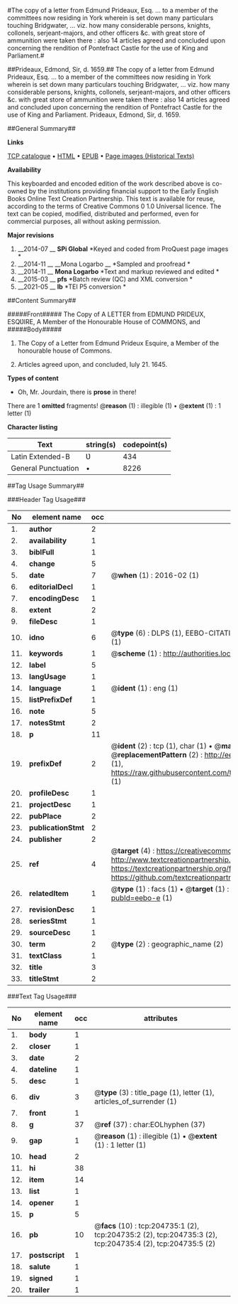 #The copy of a letter from Edmund Prideaux, Esq. ... to a member of the committees now residing in York wherein is set down many particulars touching Bridgwater, ... viz. how many considerable persons, knights, collonels, serjeant-majors, and other officers &c. with great store of ammunition were taken there : also 14 articles agreed and concluded upon concerning the rendition of Pontefract Castle for the use of King and Parliament.#

##Prideaux, Edmond, Sir, d. 1659.##
The copy of a letter from Edmund Prideaux, Esq. ... to a member of the committees now residing in York wherein is set down many particulars touching Bridgwater, ... viz. how many considerable persons, knights, collonels, serjeant-majors, and other officers &c. with great store of ammunition were taken there : also 14 articles agreed and concluded upon concerning the rendition of Pontefract Castle for the use of King and Parliament.
Prideaux, Edmond, Sir, d. 1659.

##General Summary##

**Links**

[TCP catalogue](http://www.ota.ox.ac.uk/tcp/)  • 
[HTML](http://tei.it.ox.ac.uk/tcp/Texts-HTML/free/B28/B28366.html)  • 
[EPUB](http://tei.it.ox.ac.uk/tcp/Texts-EPUB/free/B28/B28366.epub) • 
[Page images (Historical Texts)](https://historicaltexts.jisc.ac.uk/eebo-10599472e)

**Availability**

This keyboarded and encoded edition of the work described above is co-owned by the
    institutions providing financial support to the Early English Books Online Text Creation
    Partnership. This text is available for reuse, according to the terms of  Creative Commons 0 1.0 Universal
    licence. The text can be copied, modified, distributed and performed, even for commercial
    purposes, all without asking permission.

**Major revisions**

1. __2014-07 __ __SPi Global__ *Keyed and coded from ProQuest page images *
1. __2014-11 __ __Mona Logarbo __ *Sampled and proofread *
1. __2014-11 __ __Mona Logarbo__ *Text and markup reviewed and edited *
1. __2015-03 __ __pfs__ *Batch review (QC) and XML conversion *
1. __2021-05 __ __lb__ *TEI P5 conversion *

##Content Summary##

#####Front#####
The Copy of A LETTER from EDMUND PRIDEUX, ESQƲIRE, A Member of the Honourable House of COMMONS, and 
#####Body#####

1. The Copy of a Letter from Edmund Prideux Esquire, a Member of the honourable house of Commons.

1. Articles agreed upon, and concluded, Iuly 21. 1645.

**Types of content**

  * Oh, Mr. Jourdain, there is **prose** in there!

There are 1 **omitted** fragments! 
 @__reason__ (1) : illegible (1)  •  @__extent__ (1) : 1 letter (1)

**Character listing**


|Text|string(s)|codepoint(s)|
|---|---|---|
|Latin Extended-B|Ʋ|434|
|General Punctuation|•|8226|

##Tag Usage Summary##

###Header Tag Usage###

|No|element name|occ|attributes|
|---|---|---|---|
|1.|__author__|2||
|2.|__availability__|1||
|3.|__biblFull__|1||
|4.|__change__|5||
|5.|__date__|7| @__when__ (1) : 2016-02 (1)|
|6.|__editorialDecl__|1||
|7.|__encodingDesc__|1||
|8.|__extent__|2||
|9.|__fileDesc__|1||
|10.|__idno__|6| @__type__ (6) : DLPS (1), EEBO-CITATION (1), VID (1), EEBO-PROQUEST (1), STC (1), OCLC (1)|
|11.|__keywords__|1| @__scheme__ (1) : http://authorities.loc.gov/ (1)|
|12.|__label__|5||
|13.|__langUsage__|1||
|14.|__language__|1| @__ident__ (1) : eng (1)|
|15.|__listPrefixDef__|1||
|16.|__note__|5||
|17.|__notesStmt__|2||
|18.|__p__|11||
|19.|__prefixDef__|2| @__ident__ (2) : tcp (1), char (1)  •  @__matchPattern__ (2) : ([0-9\-]+):([0-9IVX]+) (1), (.+) (1)  •  @__replacementPattern__ (2) : http://eebo.chadwyck.com/downloadtiff?vid=$1&page=$2 (1), https://raw.githubusercontent.com/textcreationpartnership/Texts/master/tcpchars.xml#$1 (1)|
|20.|__profileDesc__|1||
|21.|__projectDesc__|1||
|22.|__pubPlace__|2||
|23.|__publicationStmt__|2||
|24.|__publisher__|2||
|25.|__ref__|4| @__target__ (4) : https://creativecommons.org/publicdomain/zero/1.0/ (1), http://www.textcreationpartnership.org/docs/. (1), https://textcreationpartnership.org/faq/#faq05 (1), https://github.com/textcreationpartnership (1)|
|26.|__relatedItem__|1| @__type__ (1) : facs (1)  •  @__target__ (1) : https://data.historicaltexts.jisc.ac.uk/view?pubId=eebo-e (1)|
|27.|__revisionDesc__|1||
|28.|__seriesStmt__|1||
|29.|__sourceDesc__|1||
|30.|__term__|2| @__type__ (2) : geographic_name (2)|
|31.|__textClass__|1||
|32.|__title__|3||
|33.|__titleStmt__|2||


###Text Tag Usage###

|No|element name|occ|attributes|
|---|---|---|---|
|1.|__body__|1||
|2.|__closer__|1||
|3.|__date__|2||
|4.|__dateline__|1||
|5.|__desc__|1||
|6.|__div__|3| @__type__ (3) : title_page (1), letter (1), articles_of_surrender (1)|
|7.|__front__|1||
|8.|__g__|37| @__ref__ (37) : char:EOLhyphen (37)|
|9.|__gap__|1| @__reason__ (1) : illegible (1)  •  @__extent__ (1) : 1 letter (1)|
|10.|__head__|2||
|11.|__hi__|38||
|12.|__item__|14||
|13.|__list__|1||
|14.|__opener__|1||
|15.|__p__|5||
|16.|__pb__|10| @__facs__ (10) : tcp:204735:1 (2), tcp:204735:2 (2), tcp:204735:3 (2), tcp:204735:4 (2), tcp:204735:5 (2)|
|17.|__postscript__|1||
|18.|__salute__|1||
|19.|__signed__|1||
|20.|__trailer__|1||
